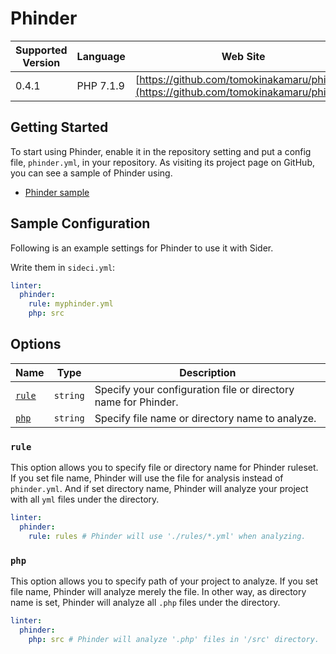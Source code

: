 # Phinder

| Supported Version | Language | Web Site |
| ----------------- | -------- | -------- |
| 0.4.1 | PHP 7.1.9 | [https://github.com/tomokinakamaru/phinder](https://github.com/tomokinakamaru/phinder) |

## Getting Started

To start using Phinder, enable it in the repository setting and put a config file, `phinder.yml`, in your repository.
As visiting its project page on GitHub, you can see a sample of Phinder using.

* [Phinder sample](https://github.com/tomokinakamaru/phinder/tree/master/sample)

## Sample Configuration

Following is an example settings for Phinder to use it with Sider.

Write them in `sideci.yml`:

```yaml
linter:
  phinder:
    rule: myphinder.yml
    php: src
```

## Options

| Name | Type | Description |
| ---- | ---- | ----------- |
| [`rule`](#rule) | `string` | Specify your configuration file or directory name for Phinder. |
| [`php`](#php) | `string` | Specify file name or directory name to analyze. |

### `rule`

This option allows you to specify file or directory name for Phinder ruleset.
If you set file name, Phinder will use the file for analysis instead of `phinder.yml`. And if set directory name, Phinder will analyze your project with all `yml` files under the directory.

```yaml
linter:
  phinder:
    rule: rules # Phinder will use './rules/*.yml' when analyzing.
```

### `php`

This option allows you to specify path of your project to analyze. If you set file name, Phinder will analyze merely the file. In other way, as directory name is set, Phinder will analyze all `.php` files under the directory.

```yaml
linter:
  phinder:
    php: src # Phinder will analyze '.php' files in '/src' directory.
 ```
